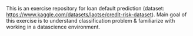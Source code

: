 This is an exercise repository for loan default prediction (dataset: https://www.kaggle.com/datasets/laotse/credit-risk-dataset). Main goal of this exercise is to understand classification problem & familiarize with working in a datascience environment. 

